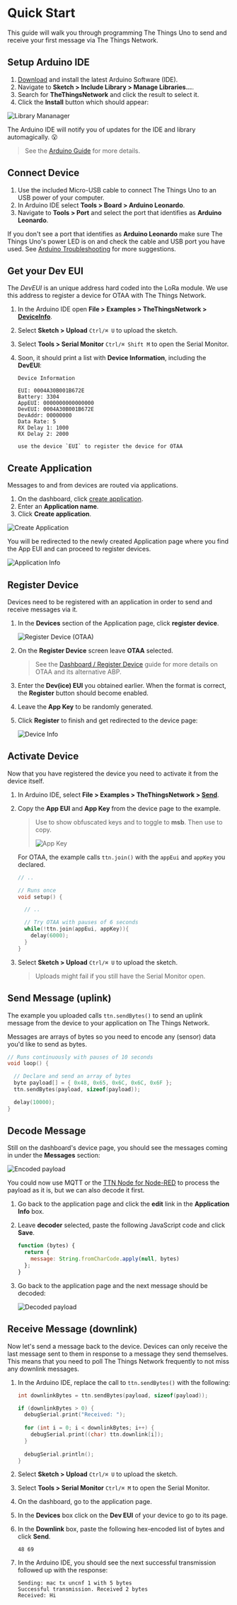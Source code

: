# Quick Start

This guide will walk you through programming The Things Uno to send and receive your first message via The Things Network.

## Setup Arduino IDE

1. [Download](https://www.arduino.cc/en/Main/Software) and install the latest Arduino Software (IDE).
2. Navigate to **Sketch > Include Library > Manage Libraries...**.
3. Search for **TheThingsNetwork** and click the result to select it.
4. Click the **Install** button which should appear:

  ![Library Mananager](../arduino/arduino_library.png)

The Arduino IDE will notify you of updates for the IDE and library automagically. :open_mouth:

> See the [Arduino Guide](/arduino/) for more details.

## Connect Device

1. Use the included Micro-USB cable to connect The Things Uno to an USB power of your computer.
2. In Arduino IDE select **Tools > Board > Arduino Leonardo**.
3. Navigate to **Tools > Port** and select the port that identifies as **Arduino Leonardo**.

If you don't see a port that identifies as **Arduino Leonardo** make sure The Things Uno's power LED is on and check the cable and USB port you have used. See [Arduino Troubleshooting](https://www.arduino.cc/en/Guide/Troubleshooting#toc16) for more suggestions.

## Get your Dev EUI

The *DevEUI* is an unique address hard coded into the LoRa module. We use this address to register a device for OTAA with The Things Network.

1.  In the Arduino IDE open **File > Examples > TheThingsNetwork > [DeviceInfo](https://github.com/TheThingsNetwork/arduino-device-lib/blob/master/examples/DeviceInfo/DeviceInfo.ino)**.
2.  Select **Sketch > Upload** `Ctrl/⌘ U` to upload the sketch.
3.  Select **Tools > Serial Monitor** `Ctrl/⌘ Shift M` to open the Serial Monitor.
4.  Soon, it should print a list with **Device Information**, including the **DevEUI**:

    ```
    Device Information

    EUI: 0004A30B001B672E
    Battery: 3304
    AppEUI: 0000000000000000
    DevEUI: 0004A30B001B672E
    DevAddr: 00000000
    Data Rate: 5
    RX Delay 1: 1000
    RX Delay 2: 2000

    use the device `EUI` to register the device for OTAA
    ```

## Create Application
Messages to and from devices are routed via applications.

1. On the dashboard, click [create application](https://staging.thethingsnetwork.org/applications/create).
2. Enter an **Application name**.
3. Click **Create application**.

![Create Application](create-application.png)

You will be redirected to the newly created Application page where you find the App EUI and can proceed to register devices.

![Application Info](app-info.png)

## Register Device
Devices need to be registered with an application in order to send and receive messages via it.

1.  In the **Devices** section of the Application page, click **register device**. 

    ![Register Device (OTAA)](register-device-otaa.png)

2.  On the **Register Device** screen leave **OTAA** selected.

    > See the [Dashboard / Register Device](/dashboard/#register-device) guide for more details on OTAA and its alternative ABP.

3.  Enter the **Dev(ice) EUI** you obtained earlier. When the format is correct, the **Register** button should become enabled.
4.  Leave the **App Key** to be randomly generated.
5.  Click **Register** to finish and get redirected to the device page:

    ![Device Info](device-info-otaa.png)

## Activate Device
Now that you have registered the device you need to activate it from the device itself.

1.  In Arduino IDE, select **File > Examples > TheThingsNetwork > [Send](https://github.com/TheThingsNetwork/arduino-device-lib/blob/master/examples/Send/Send.ino)**.
2.  Copy the **App EUI** and **App Key** from the device page to the example.

    > Use <i class="ion-eye"></i> to show obfuscated keys and <i class="ion-code"></i> to toggle to **msb**. Then use <i class="ion-clipboard"></i> to copy.
    >
    > ![App Key](app-key.png)

    For OTAA, the example calls `ttn.join()` with the `appEui` and `appKey` you declared.

    ```c
    // ..

    // Runs once
    void setup() {

      // ..

      // Try OTAA with pauses of 6 seconds
      while(!ttn.join(appEui, appKey)){
        delay(6000);
      }
    }
    ```

3.  Select **Sketch > Upload** `Ctrl/⌘ U` to upload the sketch.

    > Uploads might fail if you still have the Serial Monitor open.

## Send Message (uplink)
The example you uploaded calls `ttn.sendBytes()` to send an uplink message from the device to your application on The Things Network.

Messages are arrays of bytes so you need to encode any (sensor) data you'd like to send as bytes.

```c
// Runs continuously with pauses of 10 seconds
void loop() {

  // Declare and send an array of bytes
  byte payload[] = { 0x48, 0x65, 0x6C, 0x6C, 0x6F };
  ttn.sendBytes(payload, sizeof(payload));

  delay(10000);
}
```

## Decode Message
Still on the dashboard's device page, you should see the messages coming in under the **Messages** section:

![Encoded payload](dashboard-device-messages-payload.png)

You could now use MQTT or the [TTN Node for Node-RED](/node-red/) to process the payload as it is, but we can also decode it first.

1.  Go back to the application page and click the **<i class="ion-edit"></i> edit** link in the **Application Info** box.
2.  Leave **decoder** selected, paste the following JavaScript code and click **Save**.

    ```js
    function (bytes) {
      return {
        message: String.fromCharCode.apply(null, bytes)
      };
    }
    ```

3.  Go back to the application page and the next message should be decoded:

    ![Decoded payload](dashboard-device-messages-payload-decoded.png)

## Receive Message (downlink)
Now let's send a message back to the device. Devices can only receive the last message sent to them in response to a message they send themselves. This means that you need to poll The Things Network frequently to not miss any downlink messages.

1.  In the Arduino IDE, replace the call to `ttn.sendBytes()` with the following:

    ```c
    int downlinkBytes = ttn.sendBytes(payload, sizeof(payload));

    if (downlinkBytes > 0) {
      debugSerial.print("Received: ");
      
      for (int i = 0; i < downlinkBytes; i++) {
        debugSerial.print((char) ttn.downlink[i]);
      }
      
      debugSerial.println();
    }
    ```

2.  Select **Sketch > Upload** `Ctrl/⌘ U` to upload the sketch.
3.  Select **Tools > Serial Monitor** `Ctrl/⌘ M` to open the Serial Monitor.
4.  On the dashboard, go to the application page.
5.  In the **Devices** box click on the **Dev EUI** of your device to go to its page.
6.  In the **Downlink** box, paste the following hex-encoded list of bytes and click **Send**.

    ```
    48 69
    ```

7.  In the Arduino IDE, you should see the next successful transmission followed up with the response:

    ```
    Sending: mac tx uncnf 1 with 5 bytes
    Successful transmission. Received 2 bytes
    Received: Hi
    ```
